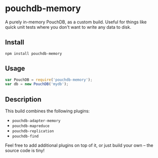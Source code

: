 pouchdb-memory
=======

A purely in-memory PouchDB, as a custom build. Useful for things like quick unit tests where you don't want to write any data to disk.

Install
---

    npm install pouchdb-memory

Usage
----

```js
var PouchDB = require('pouchdb-memory');
var db = new PouchDB('mydb');
```

Description
----

This build combines the following plugins:

- `pouchdb-adapter-memory`
- `pouchdb-mapreduce`
- `pouchdb-replication`
- `pouchdb-find`

Feel free to add additional plugins on top of it, or just build your own – the source code is tiny!
